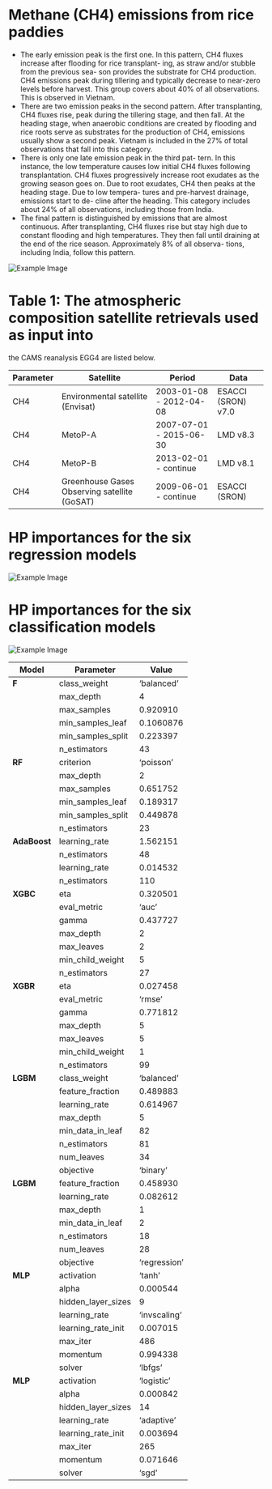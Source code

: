 # Methane (CH4) emissions from rice paddies

- The early emission peak is the first one. In this pattern,
CH4 fluxes increase after flooding for rice transplant-
ing, as straw and/or stubble from the previous sea-
son provides the substrate for CH4 production. CH4
emissions peak during tillering and typically decrease
to near-zero levels before harvest. This group covers
about 40% of all observations. This is observed in
Vietnam.
- There are two emission peaks in the second pattern.
After transplanting, CH4 fluxes rise, peak during the
tillering stage, and then fall. At the heading stage,
when anaerobic conditions are created by flooding and
rice roots serve as substrates for the production of
CH4, emissions usually show a second peak. Vietnam
is included in the 27% of total observations that fall
into this category.
- There is only one late emission peak in the third pat-
tern. In this instance, the low temperature causes
low initial CH4 fluxes following transplantation. CH4
fluxes progressively increase root exudates as the
growing season goes on. Due to root exudates, CH4
then peaks at the heading stage. Due to low tempera-
tures and pre-harvest drainage, emissions start to de-
cline after the heading. This category includes about
24% of all observations, including those from India.
- The final pattern is distinguished by emissions that are
almost continuous. After transplanting, CH4 fluxes
rise but stay high due to constant flooding and high
temperatures. They then fall until draining at the end
of the rice season. Approximately 8% of all observa-
tions, including India, follow this pattern.



![Example Image](image/Local-explanations.png)

# Table 1: The atmospheric composition satellite retrievals used as input into
the CAMS reanalysis EGG4 are listed below.

| Parameter      | Satellite         | Period     | Data   |
|----------------|-------------------|------------|--------|
| CH4            | Environmental satellite (Envisat)          | 2003-01-08  - 2012-04-08     | ESACCI (SRON) v7.0|
| CH4            | MetoP-A          | 2007-07-01 - 2015-06-30       | LMD v8.3    | 
| CH4            | MetoP-B          | 2013-02-01 - continue      | LMD v8.1   |
|CH4             | Greenhouse Gases Observing satellite (GoSAT) |2009-06-01 - continue | ESACCI (SRON)|

# HP importances for the six regression models
![Example Image](image/CH4-HP-Regression.png)


# HP importances for the six classification models
![Example Image](image/CH4-HP-Classification.png)


| Model        | Parameter               | Value        |
|--------------|-------------------------|--------------|
| **F**        | class_weight            | ‘balanced’   |
|              | max_depth               | 4            |
|              | max_samples             | 0.920910     |
|              | min_samples_leaf        | 0.1060876    |
|              | min_samples_split       | 0.223397     |
|              | n_estimators            | 43           |
| **RF**       | criterion               | ‘poisson’    |
|              | max_depth               | 2            |
|              | max_samples             | 0.651752     |
|              | min_samples_leaf        | 0.189317     |
|              | min_samples_split       | 0.449878     |
|              | n_estimators            | 23           |
| **AdaBoost** | learning_rate           | 1.562151     |
|              | n_estimators            | 48           |
|              | learning_rate           | 0.014532     |
|              | n_estimators            | 110          |
| **XGBC**     | eta                     | 0.320501     |
|              | eval_metric             | ‘auc’        |
|              | gamma                   | 0.437727     |
|              | max_depth               | 2            |
|              | max_leaves              | 2            |
|              | min_child_weight        | 5            |
|              | n_estimators            | 27           |
| **XGBR**     | eta                     | 0.027458     |
|              | eval_metric             | ‘rmse’       |
|              | gamma                   | 0.771812     |
|              | max_depth               | 5            |
|              | max_leaves              | 5            |
|              | min_child_weight        | 1            |
|              | n_estimators            | 99           |
| **LGBM**     | class_weight            | ‘balanced’   |
|              | feature_fraction        | 0.489883     |
|              | learning_rate           | 0.614967     |
|              | max_depth               | 5            |
|              | min_data_in_leaf        | 82           |
|              | n_estimators            | 81           |
|              | num_leaves              | 34           |
|              | objective               | ‘binary’     |
| **LGBM**     | feature_fraction        | 0.458930     |
|              | learning_rate           | 0.082612     |
|              | max_depth               | 1            |
|              | min_data_in_leaf        | 2            |
|              | n_estimators            | 18           |
|              | num_leaves              | 28           |
|              | objective               | ‘regression’ |
| **MLP**      | activation              | ‘tanh’       |
|              | alpha                   | 0.000544     |
|              | hidden_layer_sizes      | 9            |
|              | learning_rate           | ‘invscaling’ |
|              | learning_rate_init      | 0.007015     |
|              | max_iter                | 486          |
|              | momentum                | 0.994338     |
|              | solver                  | ‘lbfgs’      |
| **MLP**      | activation              | ‘logistic’   |
|              | alpha                   | 0.000842     |
|              | hidden_layer_sizes      | 14           |
|              | learning_rate           | ‘adaptive’   |
|              | learning_rate_init      | 0.003694     |
|              | max_iter                | 265          |
|              | momentum                | 0.071646     |
|              | solver                  | ‘sgd’        |

